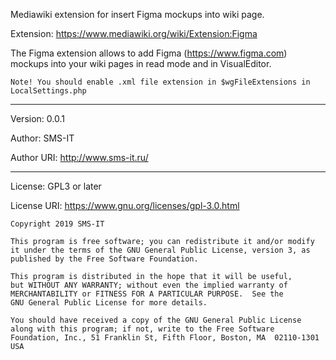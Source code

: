 Mediawiki extension for insert Figma mockups into wiki page.

Extension: https://www.mediawiki.org/wiki/Extension:Figma

The Figma extension allows to add Figma (https://www.figma.com) mockups into your wiki pages in read mode and in VisualEditor.
	
	Note! You should enable .xml file extension in $wgFileExtensions in LocalSettings.php

------------------------------------------

Version:		0.0.1

Author:			SMS-IT

Author URI:		http://www.sms-it.ru/

------------------------------------------

License:		GPL3 or later

License URI:	https://www.gnu.org/licenses/gpl-3.0.html


    Copyright 2019 SMS-IT 

    This program is free software; you can redistribute it and/or modify
    it under the terms of the GNU General Public License, version 3, as 
    published by the Free Software Foundation.

    This program is distributed in the hope that it will be useful,
    but WITHOUT ANY WARRANTY; without even the implied warranty of
    MERCHANTABILITY or FITNESS FOR A PARTICULAR PURPOSE.  See the
    GNU General Public License for more details.

    You should have received a copy of the GNU General Public License
    along with this program; if not, write to the Free Software
    Foundation, Inc., 51 Franklin St, Fifth Floor, Boston, MA  02110-1301  USA
    
